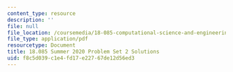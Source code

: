 ```yaml
---
content_type: resource
description: ''
file: null
file_location: /coursemedia/18-085-computational-science-and-engineering-i-summer-2020/f8c5d039c1e4fd17e22767de12d56ed3_MIT18_085Summer20_PS2_sol.pdf
file_type: application/pdf
resourcetype: Document
title: 18.085 Summer 2020 Problem Set 2 Solutions
uid: f8c5d039-c1e4-fd17-e227-67de12d56ed3
---
```

